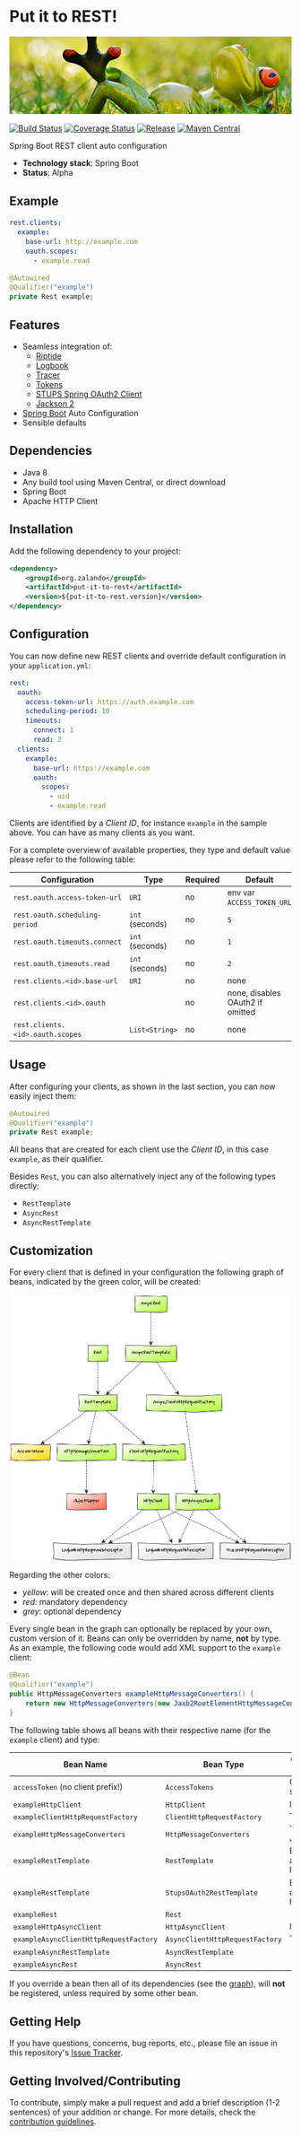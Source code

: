# Put it to REST!

[![Relaxing frog](docs/frog.jpg)](https://pixabay.com/en/frog-meadow-relaxed-relaxation-fig-1109795/)

[![Build Status](https://img.shields.io/travis/zalando-incubator/put-it-to-rest.svg)](https://travis-ci.org/zalando-incubator/put-it-to-rest)
[![Coverage Status](https://img.shields.io/coveralls/zalando-incubator/put-it-to-rest.svg)](https://coveralls.io/r/zalando-incubator/put-it-to-rest)
[![Release](https://img.shields.io/github/release/zalando-incubator/put-it-to-rest.svg)](https://github.com/zalando-incubator/put-it-to-rest/releases)
[![Maven Central](https://img.shields.io/maven-central/v/org.zalando-incubator/put-it-to-rest-parent.svg)](https://maven-badges.herokuapp.com/maven-central/org.zalando-incubator/put-it-to-rest)

Spring Boot REST client auto configuration

- **Technology stack**: Spring Boot
- **Status**:  Alpha

## Example

```yaml
rest.clients:
  example:
    base-url: http://example.com
    oauth.scopes:
      - example.read
```

```java
@Autowired
@Qualifier("example")
private Rest example;
```

## Features

- Seamless integration of:
  - [Riptide](https://github.com/zalando/riptide)
  - [Logbook](https://github.com/zalando/logbook)
  - [Tracer](https://github.com/zalando/tracer)
  - [Tokens](https://github.com/zalando-stups/tokens)
  - [STUPS Spring OAuth2 Client](https://github.com/zalando-stups/stups-spring-oauth2-support/tree/master/stups-spring-oauth2-client)
  - [Jackson 2](https://github.com/FasterXML/jackson)
- [Spring Boot](http://projects.spring.io/spring-boot/) Auto Configuration
- Sensible defaults

## Dependencies

- Java 8
- Any build tool using Maven Central, or direct download
- Spring Boot
- Apache HTTP Client

## Installation

Add the following dependency to your project:

```xml
<dependency>
    <groupId>org.zalando</groupId>
    <artifactId>put-it-to-rest</artifactId>
    <version>${put-it-to-rest.version}</version>
</dependency>
```

## Configuration

You can now define new REST clients and override default configuration in your `application.yml`:

```yaml
rest:
  oauth:
    access-token-url: https://auth.example.com
    scheduling-period: 10
    timeouts:
      connect: 1
      read: 2
  clients:
    example:
      base-url: https://example.com
      oauth:
        scopes:
          - uid
          - example.read
```

Clients are identified by a *Client ID*, for instance `example` in the sample above. You can have as many clients as you want.

For a complete overview of available properties, they type and default value please refer to the following table:

| Configuration                        | Type            | Required | Default                          |
|--------------------------------------|-----------------|----------|----------------------------------|
| `rest.oauth.access-token-url`        | `URI`           | no       | env var `ACCESS_TOKEN_URL`       |   
| `rest.oauth.scheduling-period`       | `int` (seconds) | no       | `5`                              |
| `rest.oauth.timeouts.connect`        | `int` (seconds) | no       | `1`                              |
| `rest.oauth.timeouts.read`           | `int` (seconds) | no       | `2`                              |
| `rest.clients.<id>.base-url`         | `URI`           | no       | none                             |
| `rest.clients.<id>.oauth`            |                 | no       | none, disables OAuth2 if omitted |
| `rest.clients.<id>.oauth.scopes`     | `List<String>`  | no       | none                             |

## Usage

After configuring your clients, as shown in the last section, you can now easily inject them:

```java
@Autowired
@Qualifier("example")
private Rest example;
```

All beans that are created for each client use the *Client ID*, in this case `example`, as their qualifier.

Besides `Rest`, you can also alternatively inject any of the following types directly:
- `RestTemplate`
- `AsyncRest`
- `AsyncRestTemplate`

## Customization

For every client that is defined in your configuration the following graph of beans, indicated by the green color, will
be created:

![Client Dependency Graph](docs/graph.png)

Regarding the other colors:
- *yellow*: will be created once and then shared across different clients
- *red*: mandatory dependency
- *grey*: optional dependency

Every single bean in the graph can optionally be replaced by your own, custom version of it. Beans can only be
overridden by name, **not** by type. As an example, the following code would add XML support to the `example` client:

```java
@Bean
@Qualifier("example")
public HttpMessageConverters exampleHttpMessageConverters() {
    return new HttpMessageConverters(new Jaxb2RootElementHttpMessageConverter());
}
```

The following table shows all beans with their respective name (for the `example` client) and type:

| Bean Name                              | Bean Type                       | Configures by default      |
|----------------------------------------|---------------------------------|----------------------------|
| `accessToken` (no client prefix!)      | `AccessTokens`                  | OAuth settings             |
| `exampleHttpClient`                    | `HttpClient`                    | Interceptors               |
| `exampleClientHttpRequestFactory`      | `ClientHttpRequestFactory`      | Timeouts                   |
| `exampleHttpMessageConverters`         | `HttpMessageConverters`         | Text and JSON              |
| `exampleRestTemplate`                  | `RestTemplate`                  | Base URL and error handler |
| `exampleRestTemplate`                  | `StupsOAuth2RestTemplate`       | Base URL and error handler |
| `exampleRest`                          | `Rest`                          |                            |
| `exampleHttpAsyncClient`               | `HttpAsyncClient`               | Interceptors               |
| `exampleAsyncClientHttpRequestFactory` | `AsyncClientHttpRequestFactory` | Timeouts                   |
| `exampleAsyncRestTemplate`             | `AsyncRestTemplate`             |                            |
| `exampleAsyncRest`                     | `AsyncRest`                     |                            |

If you override a bean then all of its dependencies (see the [graph](#customization)), will **not** be registered,
unless required by some other bean.

## Getting Help

If you have questions, concerns, bug reports, etc., please file an issue in this repository's
[Issue Tracker](issues).

## Getting Involved/Contributing

To contribute, simply make a pull request and add a brief description (1-2 sentences) of your addition or change. For
more details, check the [contribution guidelines](CONTRIBUTING.md).